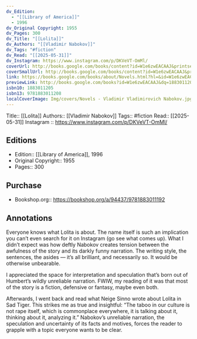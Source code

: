 ```yaml
---
dv_Edition:
  - "[[Library of America]]"
  - 1996
dv_Original Copyright: 1955
dv_Pages: 300
dv_Title: "[[Lolita]]"
dv_Authors: "[[Vladimir Nabokov]]"
dv_Tags: "#fiction"
dv_Read: "[[2025-05-31]]"
dv_Instagram: https://www.instagram.com/p/DKVeVT-OmMl/
coverUrl: http://books.google.com/books/content?id=W1e6zwEACAAJ&printsec=frontcover&img=1&zoom=1&source=gbs_api
coverSmallUrl: http://books.google.com/books/content?id=W1e6zwEACAAJ&printsec=frontcover&img=1&zoom=5&source=gbs_api
link: https://books.google.com/books/about/Novels.html?hl=&id=W1e6zwEACAAJ
previewLink: http://books.google.com/books?id=W1e6zwEACAAJ&dq=1883011205&hl=&as_pt=BOOKS&cd=1&source=gbs_api
isbn10: 1883011205
isbn13: 9781883011208
localCoverImage: Img/covers/Novels - Vladimir Vladimirovich Nabokov.jpg
---
```

Title:: [[Lolita]]
Authors:: [[Vladimir Nabokov]]
Tags:: #fiction 
Read:: [[2025-05-31]]
Instagram :: https://www.instagram.com/p/DKVeVT-OmMl/
## Editions
- Edition:: [[Library of America]], 1996
- Original Copyright:: 1955
- Pages:: 300

## Purchase
* Bookshop.org:: https://bookshop.org/a/94437/9781883011192
## Annotations

Everyone knows what Lolita is about. The name itself is such an implication you can’t even search for it on Instagram (go see what comes up). What I didn’t expect was how deftly Nabokov creates tension between the awfulness of the story and its darkly funny narration. The writing style, the sentences, the asides — it’s all brilliant, and necessarily so. It would be otherwise unbearable.   
  
I appreciated the space for interpretation and speculation that’s born out of Humbert’s wildly unreliable narration. FWIW, my reading of it was that most of the story is a fiction, defensive or fantasy, maybe even both.   
  
Afterwards, I went back and read what Neige Sinno wrote about Lolita in Sad Tiger. This strikes me as true and insightful: “The taboo in our culture is not rape itself, which is commonplace everywhere, it is talking about it, thinking about it, analyzing it.” Nabokov’s unreliable narration, the speculation and uncertainty of its facts and motives, forces the reader to grapple with a topic everyone wants to be clear.